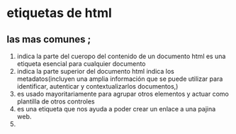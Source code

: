 # etiquetas de html
## las mas comunes ;
1. <body></body> indica la parte del cueropo del contenido de un documento html es una etiqueta esencial para cualquier documento
2. <head></head>indica la parte superior del documento html indica los metadatos(incluyen una amplia información que se puede utilizar para identificar, autenticar y contextualizarlos documentos,)
3. <div></div> es usado mayoritariamente para agrupar otros elementos y actuar como plantilla de otros controles
4. <a></a> es una etiqueta que nos ayuda a poder crear un enlace a una pajina web.
5. 
